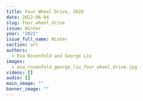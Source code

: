 ```yaml
---
title: Four Wheel Drive, 2020
date: 2022-06-04
slug: four_wheel_drive
issue: Winter
year: "2021"
issue_full_name: Winter
section: art
authors:
  - Eva Rosenfeld and George Liu
images:
  - eva_rosenfeld_george_liu_four_wheel_drive.jpg
videos: []
audio: []
main_image: ""
banner_image: ""
---
```

